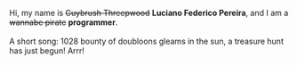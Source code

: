 Hi, my name is ~~Guybrush Threepwood~~ **Luciano Federico Pereira**, and I am a ~~wannabe pirate~~ **programmer**.<br><br>A short song: 1028 bounty of doubloons gleams in the sun, a treasure hunt has just begun! Arrr!
